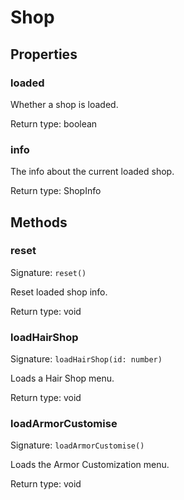 # Shop



## Properties

### loaded
<p>Whether a shop is loaded.</p>


Return type: boolean

### info
<p>The info about the current loaded shop.</p>


Return type: ShopInfo

## Methods

### reset
Signature: `reset()`

Reset loaded shop info.


Return type: void

### loadHairShop
Signature: `loadHairShop(id: number)`

Loads a Hair Shop menu.


Return type: void

### loadArmorCustomise
Signature: `loadArmorCustomise()`

Loads the Armor Customization menu.


Return type: void